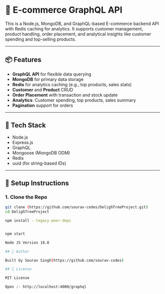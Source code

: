 # 🛒 E-commerce GraphQL API

This is a Node.js, MongoDB, and GraphQL-based E-commerce backend API with Redis caching for analytics. It supports customer management, product handling, order placement, and analytical insights like customer spending and top-selling products.

---

## 📦 Features

- **GraphQL API** for flexible data querying  
- **MongoDB** for primary data storage  
- **Redis** for analytics caching (e.g., top products, sales stats)  
- **Customer** and **Product** CRUD  
- **Order Placement** with transaction and stock update  
- **Analytics**: Customer spending, top products, sales summary  
- **Pagination** support for orders  

---

## 🚀 Tech Stack

- Node.js  
- Express.js  
- GraphQL  
- Mongoose (MongoDB ODM)  
- Redis  
- uuid (for string-based IDs)  

---

## 🔧 Setup Instructions

### 1. Clone the Repo

```bash
git clone (https://github.com/sourav-codes/DelighTreeProject.git)
cd DelighTreeProject

npm install --legacy-peer-deps


npm start

Node JS Version 18.8

## 👤 Author

Built by Sourav Singh(https://github.com/sourav-codes)

## 📜 License

MIT License

Open :- http://localhost:4000/graphql
